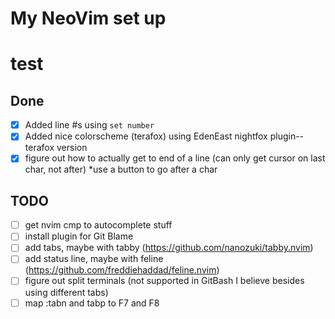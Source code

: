 # My NeoVim set up
# test 
## Done
- [X] Added line #s using `set number`
- [X] Added nice colorscheme (terafox) using EdenEast nightfox plugin--terafox version
- [X] figure out how to actually get to end of a line (can only get cursor on last char, not after) *use a button to go after a char

## TODO
- [ ] get nvim cmp to autocomplete stuff
- [ ] install plugin for Git Blame
- [ ] add tabs, maybe with tabby (https://github.com/nanozuki/tabby.nvim)
- [ ] add status line, maybe with feline (https://github.com/freddiehaddad/feline.nvim)
- [ ] figure out split terminals (not supported in GitBash I believe besides using different tabs)
- [ ] map :tabn and tabp to F7 and F8
